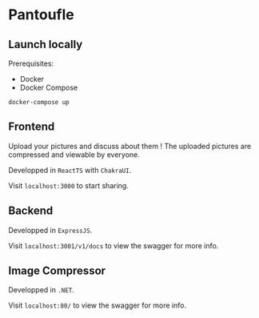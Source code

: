 # Pantoufle

## Launch locally

Prerequisites:
- Docker
- Docker Compose


```
docker-compose up
```


## Frontend

Upload your pictures and discuss about them !
The uploaded pictures are compressed and viewable by everyone.

Developped in `ReactTS` with `ChakraUI`.

Visit `localhost:3000` to start sharing.


## Backend

Developped in `ExpressJS`.

Visit `localhost:3001/v1/docs` to view the swagger for more info.


## Image Compressor

Developped in `.NET`.

Visit `localhost:80/` to view the swagger for more info.
